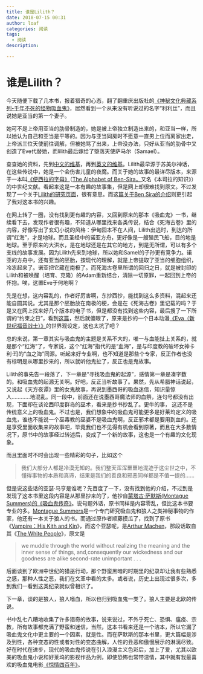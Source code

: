 ```yaml
---
title: 谁是Lilith？
date: 2018-07-15 00:31
author: loaf
categories: 阅读
tags:
  - 阅读 
description: 

---
```



# 谁是Lilith？

今天随便下载了几本书，报着猎奇的心态，翻了翻重庆出版社的[《神秘文化典藏系列-千年不死的怪物吸血鬼》](https://book.douban.com/subject/2250758/)，居然看到一个从来没有听说过的名字“利利丝”，而且说她是亚当的第一个妻子。

她可不是上帝用亚当的肋骨制造的，她是被上帝独立制造出来的，和亚当一样，所以她认为自己和亚当是平等的。因为与亚当同房时不愿意一直男上位而离家出走，上帝派三位天使前往调解，但被她骂了出来，上帝没办法，只好从亚当的肋骨中又创造了Eve代替她，而lilith最后嫁给了堕落天使萨马尔（Samael）。

查查她的资料，先到[中文的维基](https://zh.wikipedia.org/wiki/%E8%8E%89%E8%8E%89%E6%96%AF)，再到[英文的维基](https://en.wikipedia.org/wiki/Lilith)。Lilith最早源于苏美尔神话，在这些传说中，她是一个会伤害儿童的夜魔。而关于她的故事的最详尽版本，来源于一本叫[《便西拉的字母》](https://zh.wikipedia.org/wiki/%E4%BE%BF%E8%A5%BF%E6%8B%89%E7%9A%84%E5%AD%97%E6%AF%8D)（[The Alphabet of Ben-Sira，](https://en.wikipedia.org/wiki/Alphabet_of_Sirach)又名《本司拉的知识》）的中世纪文献。看起来这是一本有趣的故事集，但是网上却很难找到原文。不过发现了一个关于[Lilith的研究页面](https://feminism.eserver.org/changing-literary-representations-lilith-and-evolution-mythical-heroine)，很有意思。而这[篇关于Ben Sira的介绍](https://www.purplemotes.net/2013/07/07/alphabet-of-ben-sira-mocking-learning-justice/)则更引起了我对这本书的兴趣。

在网上转了一圈，没有找到更有趣的内容，又回到原来的那本《吸血鬼》一书，继续看下去，发现作者很有趣，不知道从哪里找来各类传说，结合《死海古卷》里的内容，好像写出了玄幻小说的风格：伊甸园本不在人间，Lilith出逃时，到达的所谓“红海”，才是地球。而且圣经中的诺亚方舟，更好像是一艘殖民飞船，目的地是地球。至于原来的大洪水，是在地球还是在其它的地方，到是无所谓，可以有多个支线的故事发展。因为Lilith先来到地球，所以她和Samel的子孙更有竞争力。诺亚的方舟中，还有亚当的胚胎，按现代的理解，就是上帝提取了亚当的细胞组织，冷冻起来了。诺亚把它藏在南极了。而死海古卷里所谓的回归之日，就是被封印的Lilith和被唤醒（培育、克隆）的Adam重新结合，清除一切原罪，一起回到上帝的怀抱。唉，这置Eve于何地啊？

先是在想，这内容乱的，作者好厉害啊，东抄西抄，能找到这么多资料，混起来还能自圆其说。尤其是那个胚胎放在南极的梗，会是在《死海古卷》里记载的吗？于是又在网上找来好几个版本的电子书，但是都没有找到这些内容，最后搜了一下所谓的“约束之日”，看到[这篇](https://www.zhihu.com/question/24229044/answer/236952431)，然后就傻眼了，原来是抄的一个日本动漫[《Eva（新世纪福音战士）》](https://zh.wikipedia.org/wiki/%E6%96%B0%E4%B8%96%E7%BA%AA%E7%A6%8F%E9%9F%B3%E6%88%98%E5%A3%AB)的世界观设定，这也太坑了吧？

总的来说，第一章其实与吸血鬼的主题是关系不大的，唯一与血能扯上关系的，就是那个“红海”了，专家说，这个“红海”指代的是“血海”，是与印度教的破坏女神卡利·玛的“血之海”同源。听起来好专业啊，也不知道是那些个专家，反正作者也没有标明是从哪里抄来的，所以就听他鬼扯了，反正也是鬼故事。

Lilith的事先告一段落了，下一章是“寻找吸血鬼的起源”，感情第一章是凑字数的。和吸血鬼的起源无关啊。好吧，反正当听故事了。果然，先从希腊神话说起，又说起《天方夜谭》里的女鬼故事，再说到墨西哥的吸血迷信，知识量惊人…………地混乱。同一段中，前面还在说墨西哥魔法师的血祭，连句号都没有出现，下面却在谈论西印度群岛的巫术，看来是抄书抄乱了。更牛的事， 这还不是传统意义上的吸血鬼。不过也是，我们想象中的吸血鬼可能更多是好莱坞定义的吸血鬼，谁也不能说一个巫毒教的巫婆不是吸血鬼啊，反正邪术都是要用到血的。还是享受里面收集来的故事吧，毕竟我们也不见得有机会看到原著，而且在大多数情况下，原书中的故事经过转述后，变成了一个新的故事，这也是一个有趣的文化现象。

而且里面时不时会出现一些精彩的句子，比如这个

> 我们大部分人都是冷漠无知的。我们整天浑浑噩噩地混迹于这尘世之中，不懂得事物的本质和真谛，结果是我们的善良和邪恶同样都是不值一提的……

但是说这些话的亚瑟·马亨是谁呢？先百度了一下，没有找到他的介绍，不过到是发现了这本书里这段内容是从那里抄来的了，他抄自[蒙塔古·萨默斯(Montague Summers)的《吸血鬼传奇》](https://book.douban.com/subject/1320263/)。说句题外话，原书同样是内容零乱，但比这本书要专业的多。[Montague Summers](https://en.wikipedia.org/wiki/Montague_Summers)是一个专门研究吸血鬼和狼人之类神秘事物的作家，他还有一本关于狼人的书。而通过原作者顺藤摸瓜了，找到了原书《[Vampire：His Kith and Kin](https://book.douban.com/subject/6350190/)》，而这个亚瑟呢，是[Arthur Machen](https://en.wikipedia.org/wiki/Arthur_Machen)，那段话取自其《[The White People](https://en.wikipedia.org/wiki/The_White_People)》，原文是

> we muddle through the world without realizing the meaning and the inner sense of things, and,consequently our wickedness and our goodness are alike second-rate unimportant . . .

后面谈到了欧洲中世纪的猎巫行动，那个野蛮黑暗的时期里的纪录却让我有些熟悉之感，那种人性之恶，我们在文革中看的太多。或者说，历史上出现过很多次，多到我们一看到这类纪录就似曾相识了。

下一章，谈的是狼人，狼人嗜血，所以也归到吸血鬼一类了。狼人主要是北欧的传说。

书中乱七八糟地收集了许多猎奇的故事，说来说过，不外乎死亡、恐惧、瘟疫、宗教，所有故事都充满了野蛮和迷信，当然，这本书看来还是一个洁本，所以它漏了吸血鬼文化中更主要的一个因素，就是性。而在萨默斯的那本书里，更大篇幅是涉及到性，各种变态的性或者对性的变态曲解，人性的丑恶和傲慢展示的淋漓尽致。好在时代在进步，现代的吸血鬼传说在引入浪漫主义色彩后，加上了爱，尤其以欧美的吸血鬼小说和好莱坞的影视作品为例，即使恐怖也常带温情，其中就有我最喜欢的吸血鬼电影[《惊情四百年》](https://movie.douban.com/subject/1293124/)。
